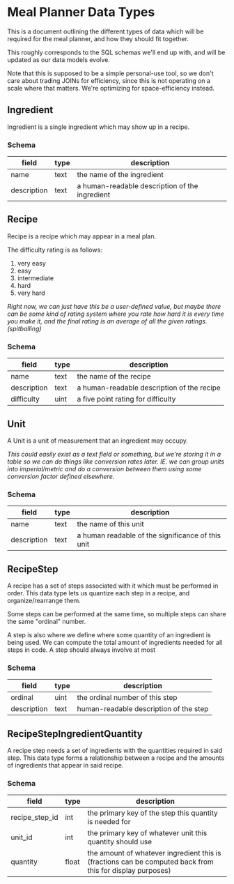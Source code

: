 # Meal Planner Data Types

This is a document outlining the different types of data which
will be required for the meal planner, and how they should fit
together.

This roughly corresponds to the SQL schemas we'll end up with, and will
be updated as our data models evolve.

Note that this is supposed to be a simple personal-use tool, 
so we don't care about trading JOINs for efficiency, since this is not operating
on a scale where that matters. We're optimizing for space-efficiency instead.

## Ingredient

Ingredient is a single ingredient which may show up in a recipe.

### Schema

| field | type | description |
| --- | --- | --- |
| name | text | the name of the ingredient |
| description | text | a human-readable description of the ingredient |

## Recipe

Recipe is a recipe which may appear in a meal plan.

The difficulty rating is as follows:

1. very easy
2. easy
3. intermediate
4. hard
5. very hard

_Right now, we can just have this be a user-defined value, but maybe
there can be some kind of rating system where you rate how hard it is
every time you make it, and the final rating is an average of all the given
ratings. (spitballing)_

### Schema

| field | type | description |
| --- | --- | --- |
| name | text | the name of the recipe |
| description | text | a human-readable description of the recipe |
| difficulty | uint | a five point rating for difficulty |

## Unit

A Unit is a unit of measurement that an ingredient may occupy.

_This could easily exist as a text field or something, but we're storing it 
in a table so we can do things like conversion rates later. IE. we can group units into
imperial/metric and do a conversion between them using some conversion factor defined
elsewhere._

### Schema

| field | type | description |
| --- | --- | --- |
| name | text | the name of this unit |
| description | text | a human readable of the significance of this unit |

## RecipeStep

A recipe has a set of steps associated with it which must be performed in order. 
This data type lets us quantize each step in a recipe, and organize/rearrange them.

Some steps can be performed at the same time, so multiple steps can share the 
same "ordinal" number.

A step is also where we define where some quantity of an ingredient is being used.
We can compute the total amount of ingredients needed for all steps in code. A step should always involve 
at most 

### Schema

| field | type | description |
| --- | --- | --- |
| ordinal | uint | the ordinal number of this step |
| description | text | human-readable description of the step |

## RecipeStepIngredientQuantity

A recipe step needs a set of ingredients with the quantities required in said 
step. This data type forms a relationship between a recipe and the amounts 
of ingredients that appear in said recipe.

### Schema

| field | type | description |
| --- | --- | --- |
| recipe_step_id | int | the primary key of the step this quantity is needed for |
| unit_id | int | the primary key of whatever unit this quantity should use |
| quantity | float | the amount of whatever ingredient this is (fractions can be computed back from this for display purposes) |
